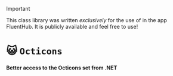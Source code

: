 > [!IMPORTANT]
> This class library was written *exclusively* for the use of in the app FluentHub. It is publicly available and feel free to use!

# 😺 `Octicons`

#### Better access to the Octicons set from .NET
